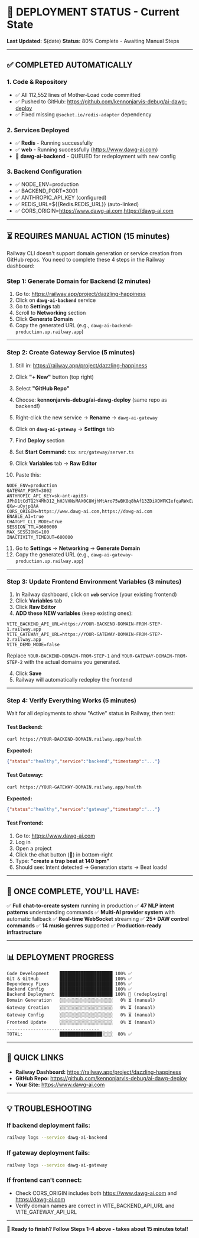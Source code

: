 # 🚀 DEPLOYMENT STATUS - Current State

**Last Updated:** $(date)
**Status:** 80% Complete - Awaiting Manual Steps

---

## ✅ COMPLETED AUTOMATICALLY

### 1. Code & Repository
- ✅ All 112,552 lines of Mother-Load code committed
- ✅ Pushed to GitHub: https://github.com/kennonjarvis-debug/ai-dawg-deploy
- ✅ Fixed missing `@socket.io/redis-adapter` dependency

### 2. Services Deployed
- ✅ **Redis** - Running successfully
- ✅ **web** - Running successfully (https://www.dawg-ai.com)
- 🔄 **dawg-ai-backend** - QUEUED for redeployment with new config

### 3. Backend Configuration
- ✅ NODE_ENV=production
- ✅ BACKEND_PORT=3001
- ✅ ANTHROPIC_API_KEY (configured)
- ✅ REDIS_URL=${{Redis.REDIS_URL}} (auto-linked)
- ✅ CORS_ORIGIN=https://www.dawg-ai.com,https://dawg-ai.com

---

## ⏳ REQUIRES MANUAL ACTION (15 minutes)

Railway CLI doesn't support domain generation or service creation from GitHub repos.
You need to complete these 4 steps in the Railway dashboard:

### Step 1: Generate Domain for Backend (2 minutes)

1. Go to: https://railway.app/project/dazzling-happiness
2. Click on **`dawg-ai-backend`** service
3. Go to **Settings** tab
4. Scroll to **Networking** section
5. Click **Generate Domain**
6. Copy the generated URL (e.g., `dawg-ai-backend-production.up.railway.app`)

---

### Step 2: Create Gateway Service (5 minutes)

1. Still in: https://railway.app/project/dazzling-happiness
2. Click **"+ New"** button (top right)
3. Select **"GitHub Repo"**
4. Choose: **kennonjarvis-debug/ai-dawg-deploy** (same repo as backend!)
5. Right-click the new service → **Rename** → `dawg-ai-gateway`

6. Click on **`dawg-ai-gateway`** → **Settings** tab
7. Find **Deploy** section
8. Set **Start Command:** `tsx src/gateway/server.ts`

9. Click **Variables** tab → **Raw Editor**
10. Paste this:

```env
NODE_ENV=production
GATEWAY_PORT=3002
ANTHROPIC_API_KEY=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
CORS_ORIGIN=https://www.dawg-ai.com,https://dawg-ai.com
ENABLE_AI=true
CHATGPT_CLI_MODE=true
SESSION_TTL=3600000
MAX_SESSIONS=100
INACTIVITY_TIMEOUT=600000
```

11. Go to **Settings** → **Networking** → **Generate Domain**
12. Copy the generated URL (e.g., `dawg-ai-gateway-production.up.railway.app`)

---

### Step 3: Update Frontend Environment Variables (3 minutes)

1. In Railway dashboard, click on **`web`** service (your existing frontend)
2. Click **Variables** tab
3. Click **Raw Editor**
4. **ADD these NEW variables** (keep existing ones):

```env
VITE_BACKEND_API_URL=https://YOUR-BACKEND-DOMAIN-FROM-STEP-1.railway.app
VITE_GATEWAY_API_URL=https://YOUR-GATEWAY-DOMAIN-FROM-STEP-2.railway.app
VITE_DEMO_MODE=false
```

Replace `YOUR-BACKEND-DOMAIN-FROM-STEP-1` and `YOUR-GATEWAY-DOMAIN-FROM-STEP-2` with the actual domains you generated.

4. Click **Save**
5. Railway will automatically redeploy the frontend

---

### Step 4: Verify Everything Works (5 minutes)

Wait for all deployments to show "Active" status in Railway, then test:

#### Test Backend:
```bash
curl https://YOUR-BACKEND-DOMAIN.railway.app/health
```

**Expected:**
```json
{"status":"healthy","service":"backend","timestamp":"..."}
```

#### Test Gateway:
```bash
curl https://YOUR-GATEWAY-DOMAIN.railway.app/health
```

**Expected:**
```json
{"status":"healthy","service":"gateway","timestamp":"..."}
```

#### Test Frontend:
1. Go to: https://www.dawg-ai.com
2. Log in
3. Open a project
4. Click the chat button (💬) in bottom-right
5. Type: **"create a trap beat at 140 bpm"**
6. Should see: Intent detected → Generation starts → Beat loads!

---

## 🎉 ONCE COMPLETE, YOU'LL HAVE:

✅ **Full chat-to-create system** running in production
✅ **47 NLP intent patterns** understanding commands
✅ **Multi-AI provider system** with automatic fallback
✅ **Real-time WebSocket** streaming
✅ **25+ DAW control commands**
✅ **14 music genres** supported
✅ **Production-ready infrastructure**

---

## 📊 DEPLOYMENT PROGRESS

```
Code Development    ████████████████████ 100% ✅
Git & GitHub        ████████████████████ 100% ✅
Dependency Fixes    ████████████████████ 100% ✅
Backend Config      ████████████████████ 100% ✅
Backend Deployment  ████████████████████ 100% 🔄 (redeploying)
Domain Generation   ░░░░░░░░░░░░░░░░░░░░   0% ⏳ (manual)
Gateway Creation    ░░░░░░░░░░░░░░░░░░░░   0% ⏳ (manual)
Gateway Config      ░░░░░░░░░░░░░░░░░░░░   0% ⏳ (manual)
Frontend Update     ░░░░░░░░░░░░░░░░░░░░   0% ⏳ (manual)
-----------------------------------
TOTAL:              ████████████████░░░░  80% ✅
```

---

## 🔗 QUICK LINKS

- **Railway Dashboard:** https://railway.app/project/dazzling-happiness
- **GitHub Repo:** https://github.com/kennonjarvis-debug/ai-dawg-deploy
- **Your Site:** https://www.dawg-ai.com

---

## 💡 TROUBLESHOOTING

### If backend deployment fails:
```bash
railway logs --service dawg-ai-backend
```

### If gateway deployment fails:
```bash
railway logs --service dawg-ai-gateway
```

### If frontend can't connect:
- Check CORS_ORIGIN includes both https://www.dawg-ai.com and https://dawg-ai.com
- Verify domain names are correct in VITE_BACKEND_API_URL and VITE_GATEWAY_API_URL

---

**🚀 Ready to finish? Follow Steps 1-4 above - takes about 15 minutes total!**
